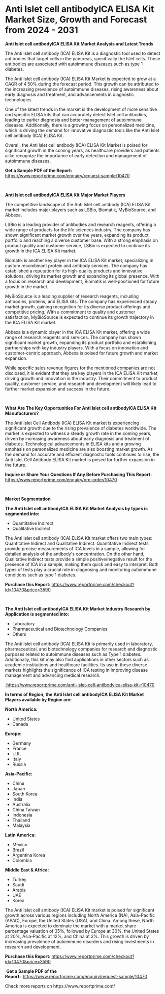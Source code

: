 <p><h1>Anti Islet cell antibodyICA ELISA Kit Market Size, Growth and Forecast from 2024 - 2031</h1></p><p><strong>Anti Islet cell antibodyICA ELISA Kit Market Analysis and Latest Trends</strong></p>
<p><p>The Anti Islet cell antibody (ICA) ELISA Kit is a diagnostic tool used to detect antibodies that target cells in the pancreas, specifically the Islet cells. These antibodies are associated with autoimmune diseases such as type 1 diabetes.</p><p>The Anti Islet cell antibody (ICA) ELISA Kit Market is expected to grow at a CAGR of 4.50% during the forecast period. This growth can be attributed to the increasing prevalence of autoimmune diseases, rising awareness about early diagnosis and treatment, and advancements in diagnostic technologies.</p><p>One of the latest trends in the market is the development of more sensitive and specific ELISA kits that can accurately detect Islet cell antibodies, leading to earlier diagnosis and better management of autoimmune diseases. Additionally, there is a growing focus on personalized medicine, which is driving the demand for innovative diagnostic tools like the Anti Islet cell antibody (ICA) ELISA Kit.</p><p>Overall, the Anti Islet cell antibody (ICA) ELISA Kit Market is poised for significant growth in the coming years, as healthcare providers and patients alike recognize the importance of early detection and management of autoimmune diseases.</p></p>
<p><strong>Get a Sample PDF of the Report:&nbsp;</strong> <a href="https://www.reportprime.com/enquiry/request-sample/10470">https://www.reportprime.com/enquiry/request-sample/10470</a></p>
<p>&nbsp;</p>
<p><strong>Anti Islet cell antibodyICA ELISA Kit Major Market Players</strong></p>
<p><p>The competitive landscape of the Anti Islet cell antibody (ICA) ELISA Kit market includes major players such as LSBio, Biomatik, MyBioSource, and Abbexa. </p><p>LSBio is a leading provider of antibodies and research reagents, offering a wide range of products for the life sciences industry. The company has shown significant market growth over the years, expanding its product portfolio and reaching a diverse customer base. With a strong emphasis on product quality and customer service, LSBio is expected to continue its growth in the ICA ELISA Kit market.</p><p>Biomatik is another key player in the ICA ELISA Kit market, specializing in custom recombinant protein and antibody services. The company has established a reputation for its high-quality products and innovative solutions, driving its market growth and expanding its global presence. With a focus on research and development, Biomatik is well-positioned for future growth in the market.</p><p>MyBioSource is a leading supplier of research reagents, including antibodies, proteins, and ELISA kits. The company has experienced steady market growth, gaining recognition for its diverse product offerings and competitive pricing. With a commitment to quality and customer satisfaction, MyBioSource is expected to continue its growth trajectory in the ICA ELISA Kit market.</p><p>Abbexa is a dynamic player in the ICA ELISA Kit market, offering a wide range of research reagents and services. The company has shown significant market growth, expanding its product portfolio and establishing partnerships with key industry players. With a focus on innovation and customer-centric approach, Abbexa is poised for future growth and market expansion.</p><p>While specific sales revenue figures for the mentioned companies are not disclosed, it is evident that they are key players in the ICA ELISA Kit market, driving growth and innovation in the industry. Their commitment to product quality, customer service, and research and development will likely lead to further market expansion and success in the future.</p></p>
<p>&nbsp;</p>
<p><strong>What Are The Key Opportunities For Anti Islet cell antibodyICA ELISA Kit Manufacturers?</strong></p>
<p><p>The Anti Islet Cell Antibody (ICA) ELISA Kit market is experiencing significant growth due to the rising prevalence of diabetes worldwide. The market is expected to witness a steady growth rate in the coming years, driven by increasing awareness about early diagnosis and treatment of diabetes. Technological advancements in ELISA kits and a growing emphasis on personalized medicine are also boosting market growth. As the demand for accurate and efficient diagnostic tools continues to rise, the Anti Islet Cell Antibody ELISA Kit market is poised for further expansion in the future.</p></p>
<p><strong>Inquire or Share Your Questions If Any Before Purchasing This Report:</strong> <a href="https://www.reportprime.com/enquiry/pre-order/10470">https://www.reportprime.com/enquiry/pre-order/10470</a></p>
<p>&nbsp;</p>
<p><strong>Market Segmentation</strong></p>
<p><strong>The Anti Islet cell antibodyICA ELISA Kit Market Analysis by types is segmented into:</strong></p>
<p><ul><li>Quantitative Indirect</li><li>Qualitative Indirect</li></ul></p>
<p><p>The Anti Islet cell antibody (ICA) ELISA Kit market offers two main types: Quantitative Indirect and Qualitative Indirect. Quantitative Indirect tests provide precise measurements of ICA levels in a sample, allowing for detailed analysis of the antibody's concentration. On the other hand, Qualitative Indirect tests provide a simple positive/negative result for the presence of ICA in a sample, making them quick and easy to interpret. Both types of tests play a crucial role in diagnosing and monitoring autoimmune conditions such as type 1 diabetes.</p></p>
<p><strong>Purchase this Report:&nbsp;</strong><a href="https://www.reportprime.com/checkout?id=10470&price=3590">https://www.reportprime.com/checkout?id=10470&price=3590</a></p>
<p>&nbsp;</p>
<p><strong>The Anti Islet cell antibodyICA ELISA Kit Market Industry Research by Application is segmented into:</strong></p>
<p><ul><li>Laboratory</li><li>Pharmaceutical and Biotechnology Companies</li><li>Others</li></ul></p>
<p><p>The Anti Islet cell antibody (ICA) ELISA Kit is primarily used in laboratory, pharmaceutical, and biotechnology companies for research and diagnostic purposes related to autoimmune diseases such as Type 1 diabetes. Additionally, this kit may also find applications in other sectors such as academic institutions and healthcare facilities. Its use in these diverse markets highlights the significance of ICA testing in improving disease management and advancing medical research.</p></p>
<p><a href="https://www.reportprime.com/anti-islet-cell-antibodyica-elisa-kit-r10470">&nbsp;https://www.reportprime.com/anti-islet-cell-antibodyica-elisa-kit-r10470</a></p>
<p><strong>In terms of Region, the Anti Islet cell antibodyICA ELISA Kit Market Players available by Region are:</strong></p>
<p>
    <p> <strong> North America: </strong>
        <ul>
            <li>United States</li>
            <li>Canada</li>
        </ul>
        </p> 
    <p> <strong> Europe: </strong>
        <ul>
            <li>Germany</li>
            <li>France</li>
            <li>U.K.</li>
            <li>Italy</li>
            <li>Russia</li>
        </ul>
        </p> 
    <p> <strong> Asia-Pacific: </strong>
        <ul>
            <li>China</li>
            <li>Japan</li>
            <li>South Korea</li>
            <li>India</li>
            <li>Australia</li>
            <li>China Taiwan</li>
            <li>Indonesia</li>
            <li>Thailand</li>
            <li>Malaysia</li>
        </ul>
        </p> 
    <p> <strong> Latin America: </strong>
        <ul>
            <li>Mexico</li>
            <li>Brazil</li>
            <li>Argentina Korea</li>
            <li>Colombia</li>
        </ul>
        </p> 
    <p> <strong> Middle East & Africa: </strong>
        <ul>
            <li>Turkey</li>
            <li>Saudi</li>
            <li>Arabia</li>
            <li>UAE</li>
            <li>Korea</li>
        </ul>
    </p>
    </p>
<p><p>The Anti Islet cell antibody (ICA) ELISA Kit market is poised for significant growth across various regions including North America (NA), Asia-Pacific (APAC), Europe, the United States (USA), and China. Among these, North America is expected to dominate the market with a market share percentage valuation of 35%, followed by Europe at 30%, the United States at 20%, Asia-Pacific at 12%, and China at 3%. This growth is driven by increasing prevalence of autoimmune disorders and rising investments in research and development.</p></p>
<p><strong>Purchase this Report: </strong><a href="https://www.reportprime.com/checkout?id=10470&price=3590">https://www.reportprime.com/checkout?id=10470&price=3590</a></p>
<p>&nbsp;<strong>Get a Sample PDF of the Report:&nbsp;&nbsp;</strong><a href="https://www.reportprime.com/enquiry/request-sample/10470">https://www.reportprime.com/enquiry/request-sample/10470</a></p>
<p><strong></strong></p>
<p>Check more reports on https://www.reportprime.com/</p>